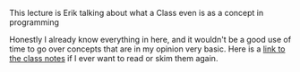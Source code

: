 This lecture is Erik talking about what a Class even is as a concept in programming

Honestly I already know everything in here, and it wouldn't be a good use of time to go over concepts that are in my opinion very basic. Here is a [link to the class notes](https://gitlab.cs.usu.edu/duckiecorp/sp25-cs1440-lecturenotes/-/blob/master/Module5/Lec32-Mon_Mar_31/README.md) if I ever want to read or skim them again.